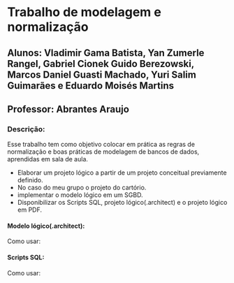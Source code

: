 # Trabalho de modelagem e normalização
## Alunos: Vladimir Gama Batista, Yan Zumerle Rangel, Gabriel Cionek Guido Berezowski, Marcos Daniel Guasti Machado, Yuri Salim Guimarães e Eduardo Moisés Martins
## Professor: Abrantes Araujo
### Descrição:
Esse trabalho tem como objetivo colocar em prática as regras de normalização e boas práticas de modelagem de bancos de dados, aprendidas em sala de aula.
* Elaborar um projeto lógico a partir de um projeto conceitual previamente definido.
* No caso do meu grupo o projeto do cartório.
* implementar o modelo lógico em um SGBD.
* Disponibilizar os Scripts SQL, projeto lógico(.architect) e o projeto lógico em PDF.

#### Modelo lógico(.architect):
Como usar:

#### Scripts SQL:
Como usar:
